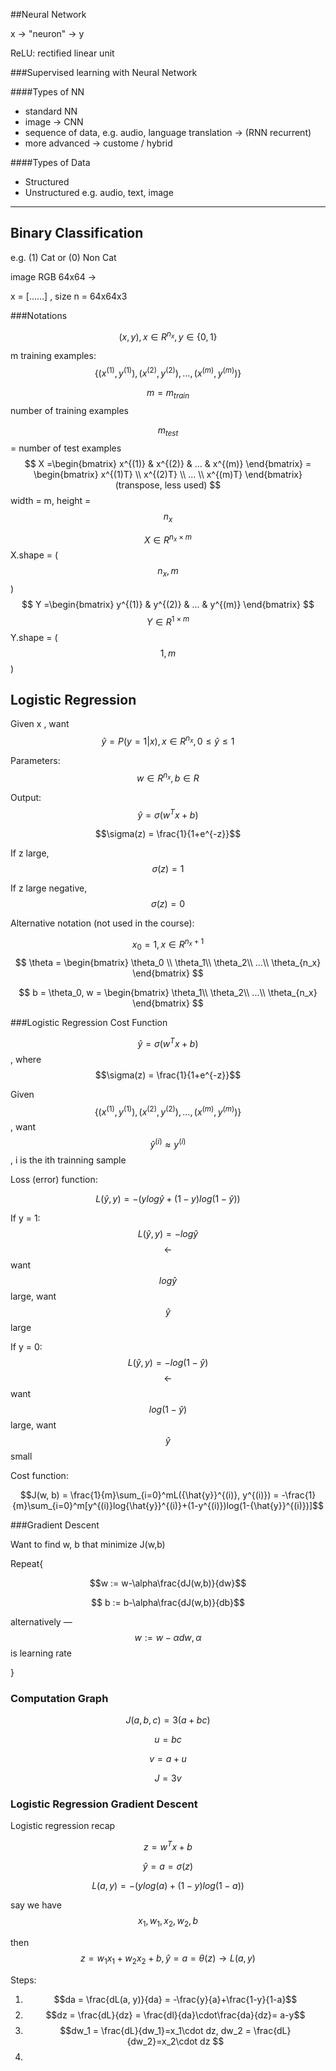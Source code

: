 ##Neural Network

x -> "neuron" -> y

ReLU: rectified linear unit 

###Supervised learning with Neural Network

####Types of NN

- standard NN
- image -> CNN
- sequence of data, e.g. audio, language translation -> (RNN recurrent)
- more advanced -> custome / hybrid

####Types of Data

- Structured
- Unstructured e.g. audio, text, image



---------------



## Binary Classification

e.g. (1) Cat or (0) Non Cat

image RGB 64x64 -> 

x = [……] , size n = 64x64x3

###Notations

$$ (x, y),  x \in R^{n_x}, y \in \lbrace 0,1\rbrace $$

m training examples: $$ \lbrace (x^{(1)}, y^{(1)}),(x^{(2)}, y^{(2)}), ... ,(x^{(m)}, y^{(m)}) \rbrace  $$

$$m = m_{train}$$ number of training examples

$$m_{test}$$ = number of test examples
$$
X =\begin{bmatrix}
x^{(1)} & x^{(2)} & ... & x^{(m)}
\end{bmatrix} = 
\begin{bmatrix}
x^{(1)T} \\ x^{(2)T} \\ ... \\ x^{(m)T}
\end{bmatrix}  (transpose, less used)
$$
width = m, height = $$n_x$$

$$X \in R^{n_x\times m}$$ 	X.shape = ($$n_x, m$$)
$$
Y =\begin{bmatrix}
y^{(1)} & y^{(2)} & ... & y^{(m)}
\end{bmatrix}
$$
$$Y \in R^{1\times m}$$	Y.shape = ($$1, m$$)



## Logistic Regression

Given x , want $$\hat{y} = P(y=1|x), x \in R^{n_x}, 0\leq\hat{y}\leq1$$ 

Parameters: $$w \in R^{n_x}, b \in R$$

Output: $$\hat{y} = \sigma(w^Tx+b)$$

$$\sigma(z) = \frac{1}{1+e^{-z}}$$

If z large, $$\sigma(z) =1$$

If z large negative, $$\sigma(z) =0$$

Alternative notation (not used in the course):

$$x_0 = 1, x \in R^{n_x+1}$$
$$
\theta = 
\begin{bmatrix}
\theta_0 \\
\theta_1\\
\theta_2\\
...\\
\theta_{n_x}
\end{bmatrix}
$$

$$
b = \theta_0, w = \begin{bmatrix}
\theta_1\\
\theta_2\\
...\\
\theta_{n_x}
\end{bmatrix}
$$

###Logistic Regression Cost Function

 $$\hat{y} = \sigma(w^Tx+b)$$, where $$\sigma(z) = \frac{1}{1+e^{-z}}$$

Given $$ \lbrace (x^{(1)}, y^{(1)}),(x^{(2)}, y^{(2)}), ... ,(x^{(m)}, y^{(m)}) \rbrace  $$, want $${\hat{y}}^{(i)}\approx y^{(i)}$$, i is the ith trainning sample

Loss (error) function:

$$L(\hat{y}, y) = -(ylog\hat{y}+(1-y)log(1-\hat{y}))$$

If y = 1: $$L(\hat{y}, y) = -log\hat{y}$$  $$\leftarrow$$ want $$log\hat{y}$$ large, want $$\hat{y}$$ large

If y = 0: $$L(\hat{y}, y) = -log(1-\hat{y})$$ $$\leftarrow$$ want $$log(1-\hat{y})$$ large, want $$\hat{y}$$ small

Cost function:

$$J(w, b) = \frac{1}{m}\sum_{i=0}^mL({\hat{y}}^{(i)}, y^{(i)}) = -\frac{1}{m}\sum_{i=0}^m[y^{(i)}log{\hat{y}}^{(i)}+(1-y^{(i)})log(1-{\hat{y}}^{(i)})]$$



###Gradient Descent

Want to find w, b that minimize J(w,b)

Repeat{

$$w := w-\alpha\frac{dJ(w,b)}{dw}$$

$$ b := b-\alpha\frac{dJ(w,b)}{db}$$

alternatively —  $$w := w-\alpha dw, \alpha$$ is learning rate

}



### Computation Graph

$$J(a,b,c) = 3(a+bc)$$

$$u = bc$$

$$v = a+u$$

$$ J=3v$$





### Logistic Regression Gradient Descent

Logistic regression recap

$$z = w^Tx+b$$

$$\hat{y} = a = \sigma (z)$$

$$L(a, y) = -(ylog(a)+(1-y)log(1-a))$$

say we have $$x_1, w_1, x_2, w_2, b$$ 

then $$z = w_1x_1+w_2x_2+b, \hat{y} = a = \theta(z) \to L(a,y)$$

Steps:

1. $$da = \frac{dL(a, y)}{da} = -\frac{y}{a}+\frac{1-y}{1-a}$$
2. $$dz = \frac{dL}{dz} = \frac{dl}{da}\cdot\frac{da}{dz}= a-y$$
3. $$dw_1 = \frac{dL}{dw_1}=x_1\cdot dz,   dw_2 = \frac{dL}{dw_2}=x_2\cdot dz $$
4. 







